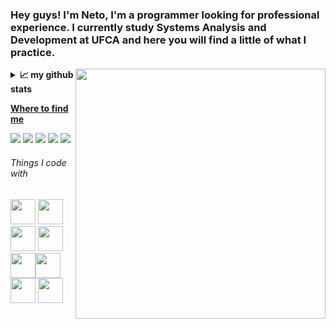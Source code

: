### Hey guys! I'm Neto, I'm a programmer looking for professional experience. I currently study Systems Analysis and Development at UFCA and here you will find a little of what I practice.
<img src="https://raw.githubusercontent.com/MicaelliMedeiros/micaellimedeiros/master/image/computer-illustration.png" min-width="400px" max-width="400px" width="400px" align="right">

<details>
  <summary><b>📈 my github stats</b></summary>
<div> <a href="https://github.com/joseantonioneto"> <img loading="lazy" height="180em" src="https://github-readme-stats.vercel.app/api/top-langs/?username=joseantonioneto&layout=compact&langs_count=7&theme=dracula"/> 
</details>

<b>Where to find me</b>

<div> <a href="https://www.youtube.com/@JoseAntoniodeSouzaNeto-ms2ou" target="_blank"><img loading="lazy" src="https://img.shields.io/badge/YouTube-FF0000?style=for-the-badge&logo=youtube&logoColor=white" target="_blank"></a> <a href="https://www.instagram.com/tomsouzaneto/" target="_blank"><img     loading="lazy" src="https://img.shields.io/badge/-Instagram-%23E4405F?style=for-the-badge&logo=instagram&logoColor=white" target="_blank"></a> <a href="https://www.twitch.tv/zenetooooooh" target="_blank"><img loading="lazy" src="https://img.shields.io/badge/Twitch-9146FF?style=for-the-badge&logo=twitch&logoColor=white" target="_blank"></a> <a href = "mailto:antonio.souzneto@gmail.com"><img loading="lazy" src="https://img.shields.io/badge/Gmail-D14836?style=for-the-badge&logo=gmail&logoColor=white" target="_blank"></a> <a href="https://www.linkedin.com/in/tomsouzaneto/" target="_blank"><img loading="lazy" src="https://img.shields.io/badge/-LinkedIn-%230077B5?style=for-the-badge&logo=linkedin&logoColor=white" target="_blank"></a></div>




###### Things I code with

<img loading="lazy" src="https://cdn.jsdelivr.net/gh/devicons/devicon/icons/javascript/javascript-original.svg" width="40" height="40"/> <img loading="lazy" src="https://cdn.jsdelivr.net/gh/devicons/devicon/icons/python/python-original.svg" width="40" height="40"/><img loading="lazy" src="https://cdn.jsdelivr.net/gh/devicons/devicon/icons/html5/html5-original-wordmark.svg" width="40" height="40"/> <img loading="lazy" src="https://cdn.jsdelivr.net/gh/devicons/devicon/icons/css3/css3-original.svg" width="40" height="40"/><img loading="lazy" src="https://cdn.jsdelivr.net/gh/devicons/devicon/icons/mysql/mysql-original.svg" width="40" height="40"/><img loading="lazy" src="https://cdn.jsdelivr.net/gh/devicons/devicon/icons/postgresql/postgresql-original.svg" width="40" height="40"/><img loading="lazy" src="https://cdn.jsdelivr.net/gh/devicons/devicon/icons/sqlite/sqlite-original.svg" width="40" height="40"/>  <img loading="lazy" src="https://cdn.jsdelivr.net/gh/devicons/devicon/icons/docker/docker-original.svg" width="40" height="40"/>



